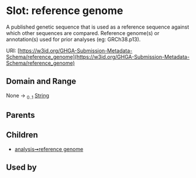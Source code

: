 
# Slot: reference genome


A published genetic sequence that is used as a reference sequence against which other sequences are compared. Reference genome(s) or annotation(s) used for prior analyses (eg: GRCh38.p13).

URI: [https://w3id.org/GHGA-Submission-Metadata-Schema/reference_genome](https://w3id.org/GHGA-Submission-Metadata-Schema/reference_genome)


## Domain and Range

None &#8594;  <sub>0..1</sub> [String](types/String.md)

## Parents


## Children

 *  [analysis➞reference genome](analysis_reference_genome.md)

## Used by

